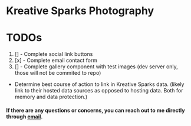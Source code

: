 # Kreative Sparks Photography

# TODOs

1. [] - Complete social link buttons
2. [x] - Complete email contact form
3. [] - Complete gallery component with test images (dev server only, those will not be commited to repo)
- Determine best course of action to link in Kreative Sparks data. (likely link to their hosted data sources as opposed to hosting data. Both for memory and data protection.)


#### If there are any questions or concerns, you can reach out to me directly through [email](mailto:isabey.dev@gmail.com).

